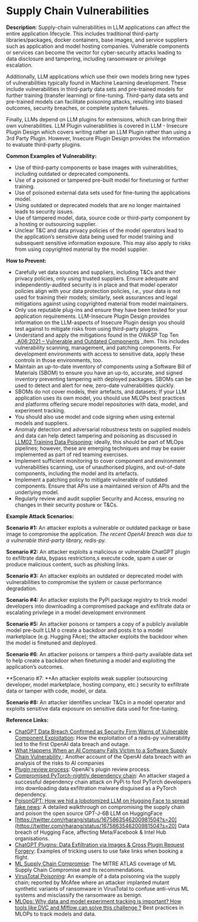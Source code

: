 # Supply Chain Vulnerabilities

**Description**: Supply-chain vulnerabilities in LLM applications can affect the entire application lifecycle. This includes traditional third-party libraries/packages, docker containers, base images, and service suppliers such as application and model hosting companies. Vulnerable components or services can become the vector for cyber-security attacks leading to data disclosure and tampering, including ransomware or privilege escalation.

Additionally, LLM applications which use their own models bring new types of vulnerabilities typically found in Machine Learning development. These include vulnerabilities in third-party data sets and pre-trained models for further training (transfer learning) or fine-tuning. Third-party data sets and pre-trained models can facilitate poisoning attacks, resulting into biased outcomes, security breaches, or complete system failures.  

Finally, LLMs depend on LLM plugins for extensions, which can bring their own vulnerabilities. LLM Plugin vulnerabilities is covered in LLM - Insecure Plugin Design which covers writing rather an LLM Plugin rather than using a 3rd Party Plugin. However, Insecure Plugin Design provides the information to evaluate third-party plugins. 

**Common Examples of Vulnerability:**

* Use of third-party components or base images with vulnerabilities, including outdated or deprecated components.
* Use of a poisoned or tampered pre-built model for finetuning or further training.
* Use of poisoned external data sets used for fine-tuning the applications model.
* Using outdated or deprecated models that are no longer maintained leads to security issues.
* Use of tampered model, data, source code or third-party component by a hosting or outsourcing supplier.
* Unclear T&C and data privacy policies of the model operators lead to the application’s sensitive data being used for model training and subsequent sensitive information exposure. This may also apply to risks from using copyrighted material by the model supplier.

**How to Prevent:**



* Carefully vet data sources and suppliers, including T&Cs and their privacy policies, only using trusted suppliers. Ensure adequate and independently-audited security is in place and that model operator policies align with your data protection policies, i.e., your data is not used for training their models; similarly, seek assurances and legal mitigations against using copyrighted material from model maintainers.
* Only use reputable plug-ins and ensure they have been tested for your application requirements. LLM-Insecure Plugin Design provides information on the LLM-aspects of Insecure Plugin design you should test against to mitigate risks from using third-party plugins.
* Understand and apply the mitigations found in the OWASP Top Ten _[A06:2021 – Vulnerable and Outdated Components](https://owasp.org/Top10/A06_2021-Vulnerable_and_Outdated_Components/) _item. This includes vulnerability scanning, management, and patching components. For development environments with access to sensitive data, apply these controls in those environments, too.
* Maintain an up-to-date inventory of components using a Software Bill of Materials (SBOM) to ensure you have an up-to, accurate, and signed inventory preventing tampering with deployed packages. SBOMs can be used to detect and alert for new, zero-date vulnerabilities quickly.
* SBOMs do not cover models, their artefacts, and datasets; If your LLM application uses its own model, you should use MLOPs best practices and platforms offering secure model repositories with data, model, and experiment tracking. 
* You should also use model and code signing when using external models and suppliers.
* Anomaly detection and adversarial robustness tests on supplied models and data can help detect tampering and poisoning as discussed in [LLM02 Training Data Poisoning](https://github.com/OWASP/www-project-top-10-for-large-language-model-applications/blob/main/0_9_vulns/Training_Data_Poisoning.md); ideally, this should be part of MLOps pipelines; however, these are emerging techniques and may be easier implemented as part of red teaming exercises.
* Implement sufficient monitoring to cover component and environment vulnerabilities scanning, use of unauthorised plugins, and out-of-date components, including the model and its artefacts. 
* Implement a patching policy to mitigate vulnerable of outdated components. Ensure that APis use a maintained version of APIs and the underlying model.
* Regularly review and audit supplier Security and Access, ensuring no changes in their security posture or T&Cs.

**Example Attack Scenarios:**

**Scenario #1:** An attacker exploits a vulnerable or outdated package or base image to compromise the application. _The recent OpenAI breach was due to a vulnerable third-party library, redis-py._

**Scenario #2:** An attacker exploits a malicious or vulnerable ChatGPT plugin to exfiltrate data, bypass restrictions,s execute code, spam a user or produce malicious content, such as phishing links.

**Scenario #3:** An attacker exploits an outdated or deprecated model with vulnerabilities to compromise the system or cause performance degradation.

**Scenario #4:** An attacker exploits the PyPi package registry to trick model developers into downloading a compromised package and exfiltrate data or escalating privilege in a model development environment

**Scenario #5:** An attacker poisons or tampers a copy of a publicly available model pre-built LLM o create a backdoor and posts it to a model marketplace (e.g. Hugging FAce); the attacker exploits the backdoor when the model is finetuned and deployed.

**Scenario #6**: An attacker poisons or tampers a third-party available data set to help create a backdoor when finetuning a model and exploiting the application’s outcomes.

**Scenario #7: **An attacker exploits weak supplier (outsourcing developer, model marketplace, hosting company, etc.) security to exfiltrate data or tamper with code, model, or data.

**Scenario #8:** An attacker identifies unclear T&Cs in a model operator and exploits sensitive data exposure on sensitive data used for fine-tuning.

**Reference Links:**



*  [ChatGPT Data Breach Confirmed as Security Firm Warns of Vulnerable Component Exploitation](https://www.securityweek.com/chatgpt-data-breach-confirmed-as-security-firm-warns-of-vulnerable-component-exploitation/): How the exploitation of a redis-py vulnerability led to the first OpenAI data breach and outage.
* [What Happens When an AI Company Falls Victim to a Software Supply Chain Vulnerability](https://securityboulevard.com/2023/05/what-happens-when-an-ai-company-falls-victim-to-a-software-supply-chain-vulnerability/)<span style="text-decoration:underline;"> </span>: Another account of the OpenAI data breach with an analysis of the risks to AI companies
* [Plugin review process](https://platform.openai.com/docs/plugins/review): OpenAI's plugin review process.
* [Compromised PyTorch-nightly dependency chain](https://pytorch.org/blog/compromised-nightly-dependency/): An attacker staged a successful dependency chain attack on PyPi to fool PyTorch developers into downloading data exfiltration malware disguised as a PyTorch dependency.
* [PoisonGPT: How we hid a lobotomized LLM on Hugging Face to spread fake news](https://blog.mithrilsecurity.io/poisongpt-how-we-hid-a-lobotomized-llm-on-hugging-face-to-spread-fake-news/): A detailed walkthrough on compromising the supply chain and poison the open source GPT-J-6B LLM on HuggingFace
* [https://twitter.com/rharang/status/1675863546200981504?s=20](https://twitter.com/rharang/status/1675863546200981504?s=20) Data breach of Hugging Face, affecting Meta/Facebook & Intel Hub organisations.
* [ChatGPT Plugins: Data Exfiltration via Images & Cross Plugin Request Forgery](https://embracethered.com/blog/posts/2023/chatgpt-webpilot-data-exfil-via-markdown-injection/): Examples of tricking users to use fake links when booking a flight.
* [ML Supply Chain Compromise](https://atlas.mitre.org/techniques/AML.T0010/): The MITRE ATLAS coverage of ML Supply Chain Compromise and its recommendations.  
* [VirusTotal Poisoning](https://atlas.mitre.org/studies/AML.CS0002): An example of a data poisoning via the supply chain; reported by McAfee where an attacker implanted mutant synthetic variants of ransomware in VirusTotal to confuse anti-virus ML systems and misclassify the ransomware as benign.
* [MLOps: Why data and model experiment tracking is important? How tools like DVC and Mlflow can solve this challenge ?](https://medium.com/hub-by-littlebigcode/mlops-why-data-and-model-experiment-tracking-is-important-e40e2fb9d74d) Best practices in MLOPs to track models and data.
